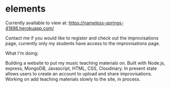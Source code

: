 # elements


Currently available to view at: 
https://nameless-springs-41886.herokuapp.com/

Contact me if you would like to register and check out the improvisations page, currently only my students have access to the improvisations page.

What I'm doing: 

Building a website to put my music teaching materials on. Built with Node.js, express, MongoDB, Javascript, HTML, CSS, Cloudinary. In present state allows users to 
create an account to upload and share improvisations. Working on add teaching materials slowly to the site, in process.

